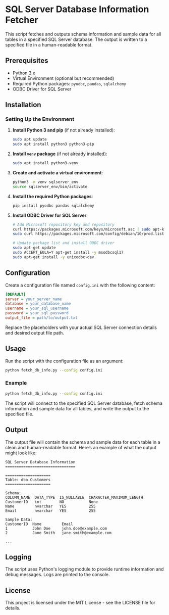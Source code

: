 # SQL Server Database Information Fetcher

This script fetches and outputs schema information and sample data for all tables in a specified SQL Server database. The output is written to a specified file in a human-readable format.

## Prerequisites

- Python 3.x
- Virtual Environment (optional but recommended)
- Required Python packages: `pyodbc`, `pandas`, `sqlalchemy`
- ODBC Driver for SQL Server

## Installation

### Setting Up the Environment

1. **Install Python 3 and pip** (if not already installed):

    ```sh
    sudo apt update
    sudo apt install python3 python3-pip
    ```

2. **Install `venv` package** (if not already installed):

    ```sh
    sudo apt install python3-venv
    ```

3. **Create and activate a virtual environment**:

    ```sh
    python3 -m venv sqlserver_env
    source sqlserver_env/bin/activate
    ```

4. **Install the required Python packages**:

    ```sh
    pip install pyodbc pandas sqlalchemy
    ```

5. **Install ODBC Driver for SQL Server**:

    ```sh
    # Add Microsoft repository key and repository
    curl https://packages.microsoft.com/keys/microsoft.asc | sudo apt-key add -
    sudo curl https://packages.microsoft.com/config/debian/10/prod.list | sudo tee /etc/apt/sources.list.d/mssql-release.list

    # Update package list and install ODBC driver
    sudo apt-get update
    sudo ACCEPT_EULA=Y apt-get install -y msodbcsql17
    sudo apt-get install -y unixodbc-dev
    ```

## Configuration

Create a configuration file named `config.ini` with the following content:

```ini
[DEFAULT]
server = your_server_name
database = your_database_name
username = your_sql_username
password = your_sql_password
output_file = path/to/output.txt
```

Replace the placeholders with your actual SQL Server connection details and desired output file path.

## Usage

Run the script with the configuration file as an argument:

```sh
python fetch_db_info.py --config config.ini
```

### Example

```sh
python fetch_db_info.py --config config.ini
```

The script will connect to the specified SQL Server database, fetch schema information and sample data for all tables, and write the output to the specified file.

## Output

The output file will contain the schema and sample data for each table in a clean and human-readable format. Here’s an example of what the output might look like:

```
SQL Server Database Information
===============================

====================
Table: dbo.Customers
====================

Schema:
COLUMN_NAME  DATA_TYPE  IS_NULLABLE  CHARACTER_MAXIMUM_LENGTH
CustomerID   int        NO           None
Name         nvarchar   YES          255
Email        nvarchar   YES          255

Sample Data:
CustomerID  Name         Email
1           John Doe     john.doe@example.com
2           Jane Smith   jane.smith@example.com

...

```

## Logging

The script uses Python's logging module to provide runtime information and debug messages. Logs are printed to the console.

## License

This project is licensed under the MIT License - see the LICENSE file for details.
